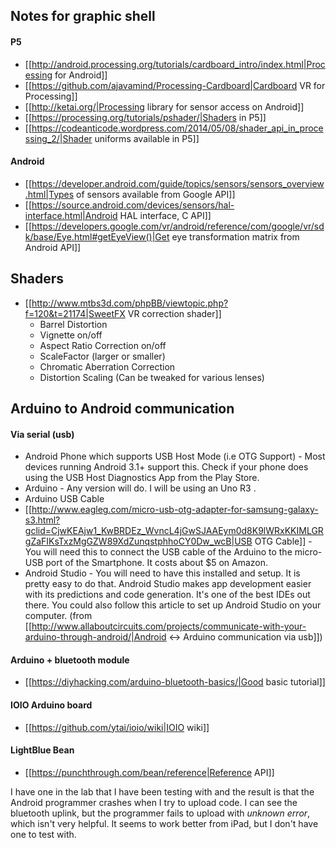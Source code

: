 ## Notes for graphic shell

#### P5
  * [[http://android.processing.org/tutorials/cardboard_intro/index.html|Processing for Android]]
  * [[https://github.com/ajavamind/Processing-Cardboard|Cardboard VR for Processing]]
  * [[http://ketai.org/|Processing library for sensor access on Android]]
  * [[https://processing.org/tutorials/pshader/|Shaders in P5]]
  * [[https://codeanticode.wordpress.com/2014/05/08/shader_api_in_processing_2/|Shader uniforms available in P5]]

#### Android
  * [[https://developer.android.com/guide/topics/sensors/sensors_overview.html|Types of sensors available from Google API]]
  * [[https://source.android.com/devices/sensors/hal-interface.html|Android HAL interface, C API]]
  * [[https://developers.google.com/vr/android/reference/com/google/vr/sdk/base/Eye.html#getEyeView()|Get eye transformation matrix from Android API]]

## Shaders
  * [[http://www.mtbs3d.com/phpBB/viewtopic.php?f=120&t=21174|SweetFX VR correction shader]]
    * Barrel Distortion
    * Vignette on/off
    * Aspect Ratio Correction on/off
    * ScaleFactor (larger or smaller)
    * Chromatic Aberration Correction
    * Distortion Scaling (Can be tweaked for various lenses)


## Arduino to Android communication
#### Via serial (usb)
  * Android Phone which supports USB Host Mode (i.e OTG Support) - Most devices running Android 3.1+ support this. Check if your phone does using the USB Host Diagnostics App from the Play Store.
  * Arduino - Any version will do. I will be using an Uno R3 .
  * Arduino USB Cable
  * [[http://www.eagleg.com/micro-usb-otg-adapter-for-samsung-galaxy-s3.html?gclid=CjwKEAjw1_KwBRDEz_WvncL4jGwSJAAEym0d8K9lWRxKKIMLGRgZaFIKsTxzMgGZW89XdZunqstphhoCY0Dw_wcB|USB OTG Cable]] - You will need this to connect the USB cable of the Arduino to the micro-USB port of the  Smartphone. It costs about $5 on Amazon.
  * Android Studio - You will need to have this installed and setup. It is pretty easy to do that.  Android Studio makes app development easier with its predictions and code generation. It's one of the best IDEs out there. You could also follow this article to set up Android Studio on your computer.
(from [[http://www.allaboutcircuits.com/projects/communicate-with-your-arduino-through-android/|Android <-> Arduino communication via usb]])

#### Arduino + bluetooth module
  * [[https://diyhacking.com/arduino-bluetooth-basics/|Good basic tutorial]]


#### IOIO Arduino board
  * [[https://github.com/ytai/ioio/wiki|IOIO wiki]]

#### LightBlue Bean
  * [[https://punchthrough.com/bean/reference|Reference API]]

I have one in the lab that I have been testing with and the result is that the Android programmer crashes when I try to upload code. I can see the bluetooth uplink, but the programmer fails to upload with *unknown error*, which isn't very helpful. It seems to work better from iPad, but I don't have one to test with. 
